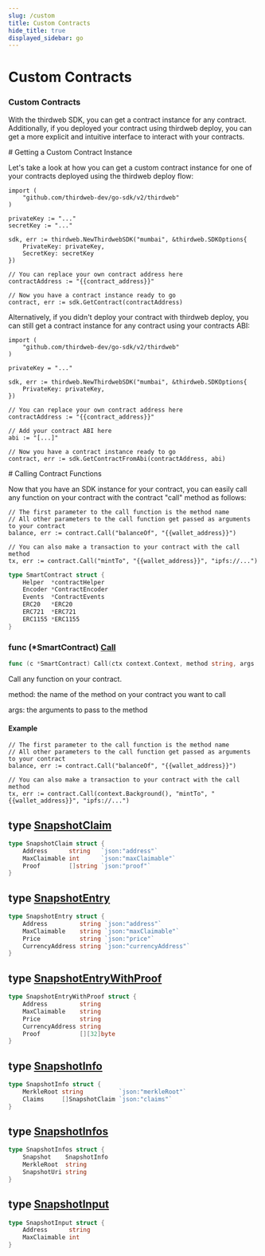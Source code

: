 ```yaml
---
slug: /custom
title: Custom Contracts
hide_title: true
displayed_sidebar: go
---
```


# Custom Contracts

### Custom Contracts

With the thirdweb SDK, you can get a contract instance for any contract. Additionally, if you deployed your contract using thirdweb deploy, you can get a more explicit and intuitive interface to interact with your contracts.

\# Getting a Custom Contract Instance

Let's take a look at how you can get a custom contract instance for one of your contracts deployed using the thirdweb deploy flow:

```
import (
	"github.com/thirdweb-dev/go-sdk/v2/thirdweb"
)

privateKey := "..."
secretKey := "..."

sdk, err := thirdweb.NewThirdwebSDK("mumbai", &thirdweb.SDKOptions{
	PrivateKey: privateKey,
	SecretKey: secretKey
})

// You can replace your own contract address here
contractAddress := "{{contract_address}}"

// Now you have a contract instance ready to go
contract, err := sdk.GetContract(contractAddress)
```

Alternatively, if you didn't deploy your contract with thirdweb deploy, you can still get a contract instance for any contract using your contracts ABI:

```
import (
	"github.com/thirdweb-dev/go-sdk/v2/thirdweb"
)

privateKey = "..."

sdk, err := thirdweb.NewThirdwebSDK("mumbai", &thirdweb.SDKOptions{
	PrivateKey: privateKey,
})

// You can replace your own contract address here
contractAddress := "{{contract_address}}"

// Add your contract ABI here
abi := "[...]"

// Now you have a contract instance ready to go
contract, err := sdk.GetContractFromAbi(contractAddress, abi)
```

\# Calling Contract Functions

Now that you have an SDK instance for your contract, you can easily call any function on your contract with the contract "call" method as follows:

```
// The first parameter to the call function is the method name
// All other parameters to the call function get passed as arguments to your contract
balance, err := contract.Call("balanceOf", "{{wallet_address}}")

// You can also make a transaction to your contract with the call method
tx, err := contract.Call("mintTo", "{{wallet_address}}", "ipfs://...")
```

```go
type SmartContract struct {
    Helper  *contractHelper
    Encoder *ContractEncoder
    Events  *ContractEvents
    ERC20   *ERC20
    ERC721  *ERC721
    ERC1155 *ERC1155
}
```

### func \(\*SmartContract\) [Call](https://github.com/thirdweb-dev/go-sdk/blob/main/thirdweb/smart_contract.go#L155)

```go
func (c *SmartContract) Call(ctx context.Context, method string, args ...interface{}) (interface{}, error)
```

Call any function on your contract.

method: the name of the method on your contract you want to call

args: the arguments to pass to the method

#### Example

```
// The first parameter to the call function is the method name
// All other parameters to the call function get passed as arguments to your contract
balance, err := contract.Call("balanceOf", "{{wallet_address}}")

// You can also make a transaction to your contract with the call method
tx, err := contract.Call(context.Background(), "mintTo", "{{wallet_address}}", "ipfs://...")
```

## type [SnapshotClaim](https://github.com/thirdweb-dev/go-sdk/blob/main/thirdweb/snapshots.go#L18-L22)

```go
type SnapshotClaim struct {
    Address      string   `json:"address"`
    MaxClaimable int      `json:"maxClaimable"`
    Proof        []string `json:"proof"`
}
```

## type [SnapshotEntry](https://github.com/thirdweb-dev/go-sdk/blob/main/thirdweb/types.go#L593-L598)

```go
type SnapshotEntry struct {
    Address         string `json:"address"`
    MaxClaimable    string `json:"maxClaimable"`
    Price           string `json:"price"`
    CurrencyAddress string `json:"currencyAddress"`
}
```

## type [SnapshotEntryWithProof](https://github.com/thirdweb-dev/go-sdk/blob/main/thirdweb/types.go#L571-L577)

```go
type SnapshotEntryWithProof struct {
    Address         string
    MaxClaimable    string
    Price           string
    CurrencyAddress string
    Proof           [][32]byte
}
```

## type [SnapshotInfo](https://github.com/thirdweb-dev/go-sdk/blob/main/thirdweb/snapshots.go#L24-L27)

```go
type SnapshotInfo struct {
    MerkleRoot string          `json:"merkleRoot"`
    Claims     []SnapshotClaim `json:"claims"`
}
```

## type [SnapshotInfos](https://github.com/thirdweb-dev/go-sdk/blob/main/thirdweb/snapshots.go#L29-L33)

```go
type SnapshotInfos struct {
    Snapshot    SnapshotInfo
    MerkleRoot  string
    SnapshotUri string
}
```

## type [SnapshotInput](https://github.com/thirdweb-dev/go-sdk/blob/main/thirdweb/snapshots.go#L13-L16)

```go
type SnapshotInput struct {
    Address      string
    MaxClaimable int
}
```
